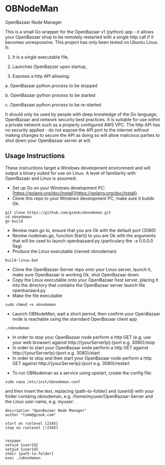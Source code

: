 # OBNodeMan
OpenBazaar Node Manager

This is a small Go wrapper for the OpenBazaar v1 (python) app - it allows your OpenBazaar shop to be remotely restarted with a single http call if it becomes unresponsive. This project has only been tested on Ubuntu Linux. It:

1. It is a single executable file,

2. Launches OpenBazzar upon startup,

3. Exposes a http API allowing:

a. OpenBazaar python process to be stopped

b. OpenBazaar python process to be started

c. OpenBazaar python process to be re-started


It should only be used by people with deep knowledge of the Go language, OpenBazaar and network security best practices. It is suitable for use within a private network such as a properly configured AWS VPC. The http API has no security applied - do not expose the API port to the internet without making changes to secure the API as doing so will allow malicious parties to shut down your OpenBazaar server at will. 

## Usage Instructions
These instructions target a Windows development environment and will output a binary suited for use on Linux. A level of familiarity with OpenBazaar and Linux is assumed:
- Set up Go on your Windows development PC: [https://golang.org/doc/install](https://golang.org/doc/install)
- Clone this repo to your Windows development PC, make sure it builds Ok:
```
git clone https://github.com/gzook/obnodeman.git
cd obnodeman
go build
```
- Review main.go to, ensure that you are Ok with the default port (3080)
- Review nodeman.go, function Start() to you are Ok with the arguments that will be used to launch openbazaard.py (particulary the -a 0.0.0.0 flag)
- Produce the Linux executable (named obnodeman)
```
build-linux.bat
```
- Clone the OpenBazaar-Server repo onto your Linux server, launch it, make sure OpenBazaar is working Ok, shut OpenBazaar down
- Copy the Linux executable onto your OpenBazaar host server, placing it into the directory that contains the OpenBazaar server launch file openbazaard.py 
- Make the file executable
```
sudo chmod +x obnodeman
```
- Launch OBNodeMan, wait a short period, then confirm your OpenBazaar node is reachable using the starndard OpenBazaar client app
```
./obnodeman
```
* In order to stop your OpenBazaar node perform a http GET (e.g. use your web browser) against http://{yourServerIp}:{port e.g. 3080}/stop
* In order to start your OpenBazaar node perform a http GET against http://{yourServerIp}:{port e.g. 3080}/start
* In order to stop and then start your OpenBazaar node perform a http GET against http://{yourServerIp}:{port e.g. 3080}/restart
- To run OBNodeman as a service using upstart, create the config file:
```
sudo nano /etc/init/obnodeman.conf
``` 
and then insert the text, replacing {path-to-folder} and {userId} with your folder containg obnodeman, e.g. /home/myuser/OpenBazaar-Server and the Linux user name, e.g. myuser:
```
description "OpenBazaar Node Manager"
author "timm@gzook.com"

start on runlevel [2345]
stop on runlevel [!2345]


respawn
setuid {userId}
setgid {userId}
chdir {path-to-folder}
exec ./obnodeman

```
